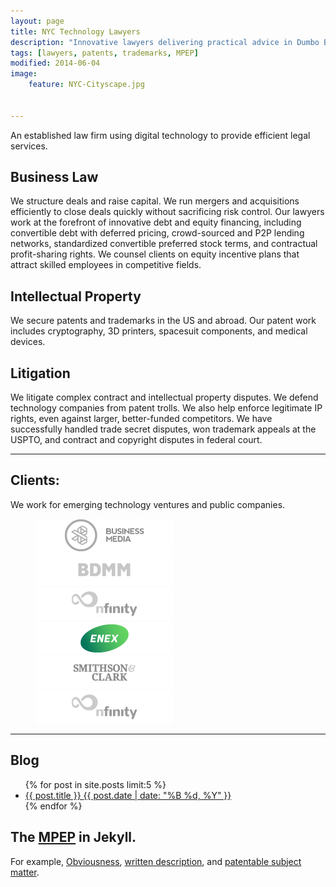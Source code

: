 ```yaml
---
layout: page
title: NYC Technology Lawyers
description: "Innovative lawyers delivering practical advice in Dumbo Brooklyn, and NYC."
tags: [lawyers, patents, trademarks, MPEP]
modified: 2014-06-04
image:
    feature: NYC-Cityscape.jpg


---
```


An established law firm using digital technology to provide efficient legal services. 


## Business Law

We structure deals and raise capital. We run mergers and acquisitions efficiently to close deals quickly without sacrificing risk control.  Our lawyers work at the forefront of innovative debt and equity financing, including convertible debt with deferred pricing, crowd-sourced and P2P lending networks, standardized convertible preferred stock terms, and contractual profit-sharing rights. We counsel clients on equity incentive plans that attract skilled employees in competitive fields. 


## Intellectual Property

We secure patents and trademarks in the US and abroad. Our patent work includes cryptography, 3D printers, spacesuit components, and medical devices.

## Litigation

We litigate complex contract and intellectual property disputes. We defend technology companies from patent trolls. We also help enforce legitimate IP rights, even against larger, better-funded competitors. We have successfully handled trade secret disputes, won trademark appeals at the USPTO, and contract and copyright disputes in federal court. 

- - - 

## Clients:

We work for emerging technology ventures and public companies. 

<figure class="half">
	<img src="/images/client1.png">
	<img src="/images/client2.png">
	<img src="/images/client3.png">
	<img src="/images/client4.png">
	<img src="/images/client5.png">
	<img src="/images/client3.png">
</figure>

- - -  


## Blog
<ul class="post-list">
{% for post in site.posts limit:5 %} 
  <li><article><a href="{{ site.url }}{{ post.url }}">{{ post.title }} <span class="entry-date"><time datetime="{{ post.date | date_to_xmlschema }}">{{ post.date | date: "%B %d, %Y" }}</time></span></a></article></li>
{% endfor %}
</ul>


## The [MPEP](_pages/index.html) in Jekyll. 

For example, [Obviousness](_pages/s2141.html), [written description](_pages/s2163.html), and [patentable subject matter](_pages/s2106.html).
